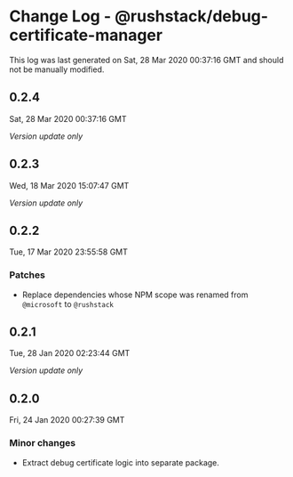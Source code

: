 # Change Log - @rushstack/debug-certificate-manager

This log was last generated on Sat, 28 Mar 2020 00:37:16 GMT and should not be manually modified.

## 0.2.4
Sat, 28 Mar 2020 00:37:16 GMT

*Version update only*

## 0.2.3
Wed, 18 Mar 2020 15:07:47 GMT

*Version update only*

## 0.2.2
Tue, 17 Mar 2020 23:55:58 GMT

### Patches

- Replace dependencies whose NPM scope was renamed from `@microsoft` to `@rushstack`

## 0.2.1
Tue, 28 Jan 2020 02:23:44 GMT

*Version update only*

## 0.2.0
Fri, 24 Jan 2020 00:27:39 GMT

### Minor changes

- Extract debug certificate logic into separate package.

